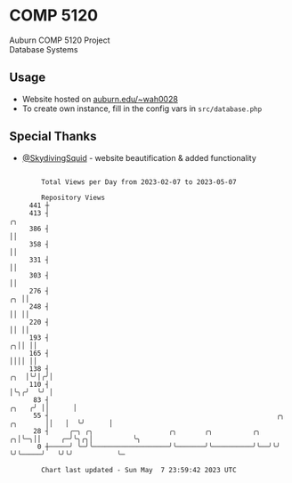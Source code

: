# COMP 5120
Auburn COMP 5120 Project  
Database Systems

## Usage
- Website hosted on [auburn.edu/~wah0028](https://webhome.auburn.edu/~wah0028/)
- To create own instance, fill in the config vars in `src/database.php`

## Special Thanks
- [@SkydivingSquid](https://github.com/SkydivingSquid) - website beautification & added functionality

```

        Total Views per Day from 2023-02-07 to 2023-05-07

        Repository Views
     441 ┼
     413 ┤                                                                                     ╭╮
     386 ┤                                                                                     ││
     358 ┤                                                                                     ││
     331 ┤                                                                                     ││
     303 ┤                                                                                     ││
     276 ┤                                                                                  ╭╮ ││
     248 ┤                                                                                  ││ ││
     220 ┤                                                                                  ││ ││
     193 ┤                                                                                ╭╮││ ││
     165 ┤                                                                                ││││ ││
     138 ┤                                                                            ╭╮  │╰╯│╭╯│
     110 ┤                                                                            │╰╮╭╯  ╰╯ │
      83 ┤                                                                      ╭╮   ╭╯ ││      │
      55 ┤                                                         ╭╮  ╭╮       ││   │  ╰╯      │
      28 ┤     ╭─╮ ╭╮                   ╭╮       ╭╮          ╭╮  ╭╮│╰─╮││     ╭─╯╰╮╭╮│          ╰╮
       0 ┼─────╯ ╰─╯╰───────────────────╯╰───────╯╰──────────╯╰──╯╰╯  ╰╯╰─────╯   ╰╯╰╯           ╰─

        Chart last updated - Sun May  7 23:59:42 2023 UTC
        
```

